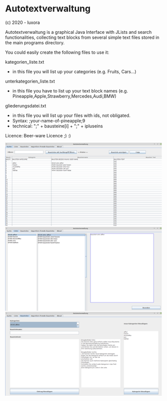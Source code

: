 # Autotextverwaltung

(c) 2020 - luxora

Autotextverwaltung is a graphical Java Interface with JLists and search functionalities, collecting text blocks 
from several simple text files stored in the main programs directory.


You could easily create the following files to use it:

kategorien_liste.txt
- in this file you will list up your categories (e.g. Fruits, Cars...)

unterkategorien_liste.txt
- in this file you have to list up your text block names (e.g. Pineapple,Apple,Strawberry,Mercedes,Audi,BMW)

gliederungsdatei.txt
- in this file you will list up your files with ids, not obligated.
- Syntax: ;your-name-of-pineapple;9
- technical: ";" + bausteine[i] + ";" + ipluseins

Licence: Beer-ware Licence ;) :)

 ![](https://raw.githubusercontent.com/luxora/Autotextverwaltung/master/bausteinsuche.png) 
 ![](https://raw.githubusercontent.com/luxora/Autotextverwaltung/master/bausteinliste.png) 
 ![](https://raw.githubusercontent.com/luxora/Autotextverwaltung/master/bausteinkategorien.png) 
